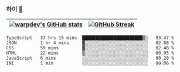 
### 하이 👋
[![warpdev's GitHub stats](https://github-readme-stats.vercel.app/api?username=warpdev&show_icons=true&theme=vue-dark)](#) |[![GitHub Streak](https://github-readme-streak-stats.herokuapp.com/?user=warpdev&theme=dark)](#)
--- | --- |
<!--START_SECTION:waka-->

```text
TypeScript   37 hrs 15 mins  ███████████████████████▒░   93.47 %
JSON         1 hr 4 mins     ▓░░░░░░░░░░░░░░░░░░░░░░░░   02.68 %
CSS          59 mins         ▓░░░░░░░░░░░░░░░░░░░░░░░░   02.48 %
HTML         22 mins         ▒░░░░░░░░░░░░░░░░░░░░░░░░   00.95 %
JavaScript   6 mins          ░░░░░░░░░░░░░░░░░░░░░░░░░   00.28 %
INI          1 min           ░░░░░░░░░░░░░░░░░░░░░░░░░   00.06 %
```

<!--END_SECTION:waka-->

<!--
**warpdev/warpdev** is a ✨ _special_ ✨ repository because its `README.md` (this file) appears on your GitHub profile.

Here are some ideas to get you started:

- 🔭 I’m currently working on ...
- 🌱 I’m currently learning ...
- 👯 I’m looking to collaborate on ...
- 🤔 I’m looking for help with ...
- 💬 Ask me about ...
- 📫 How to reach me: ...
- 😄 Pronouns: ...
- ⚡ Fun fact: ...
-->
